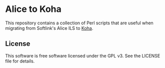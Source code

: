 Alice to Koha
=============

This repository contains a collection of Perl scripts that are useful when
migrating from Softlink's Alice ILS to [Koha](https://koha-community.org/).

License
-------
This software is free software licensed under the GPL v3. See the LICENSE
file for details.

